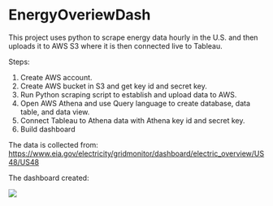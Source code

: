 # EnergyOveriewDash
This project uses python to scrape energy data hourly in the U.S. and then uploads it to AWS S3 where it is then connected live to Tableau.

Steps:
1. Create AWS account.
2. Create AWS bucket in S3 and get key id and secret key.
3. Run Python scraping script to establish and upload data to AWS.
4. Open AWS Athena and use Query language to create database, data table, and data view.
5. Connect Tableau to Athena data with Athena key id and secret key.
6. Build dashboard


The data is collected from:
https://www.eia.gov/electricity/gridmonitor/dashboard/electric_overview/US48/US48

The dashboard created:
<div class='tableauPlaceholder' id='viz1648157558145' style='position: relative'><noscript><a href='#'><img alt=' ' src='https:&#47;&#47;public.tableau.com&#47;static&#47;images&#47;En&#47;EnergyOverviewDash&#47;Dashboard1&#47;1_rss.png' style='border: none' /></a></noscript><object class='tableauViz'  style='display:none;'><param name='host_url' value='https%3A%2F%2Fpublic.tableau.com%2F' /> <param name='embed_code_version' value='3' /> <param name='site_root' value='' /><param name='name' value='EnergyOverviewDash&#47;Dashboard1' /><param name='tabs' value='yes' /><param name='toolbar' value='yes' /><param name='static_image' value='https:&#47;&#47;public.tableau.com&#47;static&#47;images&#47;En&#47;EnergyOverviewDash&#47;Dashboard1&#47;1.png' /> <param name='animate_transition' value='yes' /><param name='display_static_image' value='yes' /><param name='display_spinner' value='yes' /><param name='display_overlay' value='yes' /><param name='display_count' value='yes' /><param name='language' value='en-US' /><param name='filter' value='publish=yes' /></object></div>               
<script type='text/javascript'> var divElement = document.getElementById('viz1648157558145'); var vizElement = divElement.getElementsByTagName('object')[0]; if ( divElement.offsetWidth > 800 ) { vizElement.style.minWidth='1000px';vizElement.style.maxWidth='100%';vizElement.style.minHeight='850px';vizElement.style.maxHeight=(divElement.offsetWidth*0.75)+'px';} else if ( divElement.offsetWidth > 500 ) { vizElement.style.minWidth='1000px';vizElement.style.maxWidth='100%';vizElement.style.minHeight='850px';vizElement.style.maxHeight=(divElement.offsetWidth*0.75)+'px';} else { vizElement.style.width='100%';vizElement.style.minHeight='1100px';vizElement.style.maxHeight=(divElement.offsetWidth*1.77)+'px';} var scriptElement = document.createElement('script'); scriptElement.src = 'https://public.tableau.com/javascripts/api/viz_v1.js'; vizElement.parentNode.insertBefore(scriptElement, vizElement); </script>
